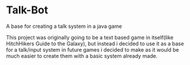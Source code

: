 # Talk-Bot
A base for creating a talk system in a java game


This project was originally going to be a text based game in itself(like HitchHikers Guide to the Galaxy), but instead i decided to use it as a base for a talk/input system in 
future games i decided to make as it would be much easier to create them with a basic system already made.
